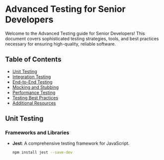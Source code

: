 # Advanced Testing for Senior Developers

Welcome to the Advanced Testing guide for Senior Developers! This document covers sophisticated testing strategies, tools, and best practices necessary for ensuring high-quality, reliable software.

## Table of Contents

- [Unit Testing](#unit-testing)
- [Integration Testing](#integration-testing)
- [End-to-End Testing](#end-to-end-testing)
- [Mocking and Stubbing](#mocking-and-stubbing)
- [Performance Testing](#performance-testing)
- [Testing Best Practices](#testing-best-practices)
- [Additional Resources](#additional-resources)

## Unit Testing

### Frameworks and Libraries

- **Jest**: A comprehensive testing framework for JavaScript.

  ```bash
  npm install jest --save-dev
